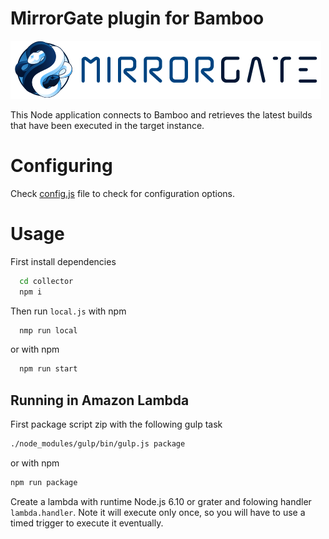 # MirrorGate plugin for Bamboo

![MirrorGate](./media/images/logo-ae.png)


This Node application connects to Bamboo and retrieves the latest builds that have been executed in the target instance.


# Configuring

Check [config.js](./src/config/config.js) file to check for configuration options.

# Usage

First install dependencies

```sh
  cd collector
  npm i
```

Then run `local.js` with npm

```sh
  nmp run local
```

or with npm

```sh
  npm run start
```

## Running in Amazon Lambda

First package script zip with the following gulp task

```sh
./node_modules/gulp/bin/gulp.js package
```
or with npm

```sh
npm run package
```

Create a lambda with runtime Node.js 6.10 or grater and folowing handler `lambda.handler`. Note it will execute only once, so you will have to use a timed trigger to execute it eventually.
